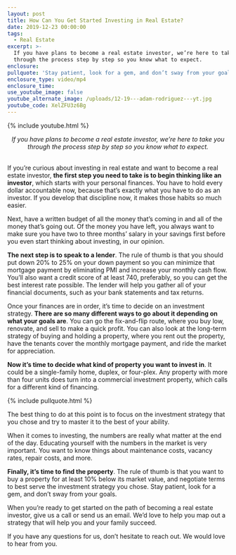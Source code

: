 ```yaml
---
layout: post
title: How Can You Get Started Investing in Real Estate?
date: 2019-12-23 00:00:00
tags:
  - Real Estate
excerpt: >-
  If you have plans to become a real estate investor, we’re here to take you
  through the process step by step so you know what to expect.
enclosure:
pullquote: 'Stay patient, look for a gem, and don’t sway from your goals.'
enclosure_type: video/mp4
enclosure_time:
use_youtube_image: false
youtube_alternate_image: /uploads/12-19---adam-rodriguez---yt.jpg
youtube_code: XelZFU3z6Bg
---
```


{% include youtube.html %}

<center><em>If you have plans to become a real estate investor, we&rsquo;re here to take you through the process step by step so you know what to expect.</em></center>

<br>If you’re curious about investing in real estate and want to become a real estate investor, **the first step you need to take is to begin thinking like an investor**, which starts with your personal finances. You have to hold every dollar accountable now, because that’s exactly what you have to do as an investor. If you develop that discipline now, it makes those habits so much easier.

Next, have a written budget of all the money that’s coming in and all of the money that’s going out. Of the money you have left, you always want to make sure you have two to three months’ salary in your savings first before you even start thinking about investing, in our opinion.

**The next step is to speak to a lender**. The rule of thumb is that you should put down 20% to 25% on your down payment so you can minimize that mortgage payment by eliminating PMI and increase your monthly cash flow. You’ll also want a credit score of at least 740, preferably, so you can get the best interest rate possible. The lender will help you gather all of your financial documents, such as your bank statements and tax returns.

Once your finances are in order, it’s time to decide on an investment strategy. **There are so many different ways to go about it depending on what your goals are**. You can go the fix-and-flip route, where you buy low, renovate, and sell to make a quick profit. You can also look at the long-term strategy of buying and holding a property, where you rent out the property, have the tenants cover the monthly mortgage payment, and ride the market for appreciation.

**Now it’s time to decide what kind of property you want to invest in**. It could be a single-family home, duplex, or four-plex. Any property with more than four units does turn into a commercial investment property, which calls for a different kind of financing.

{% include pullquote.html %}

The best thing to do at this point is to focus on the investment strategy that you chose and try to master it to the best of your ability.

When it comes to investing, the numbers are really what matter at the end of the day. Educating yourself with the numbers in the market is very important. You want to know things about maintenance costs, vacancy rates, repair costs, and more.

**Finally, it’s time to find the property**. The rule of thumb is that you want to buy a property for at least 10% below its market value, and negotiate terms to best serve the investment strategy you chose. Stay patient, look for a gem, and don’t sway from your goals.

When you’re ready to get started on the path of becoming a real estate investor, give us a call or send us an email. We’d love to help you map out a strategy that will help you and your family succeed.

If you have any questions for us, don’t hesitate to reach out. We would love to hear from you.